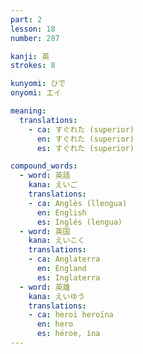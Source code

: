 ```yaml
---
part: 2
lesson: 18
number: 287

kanji: 英
strokes: 8

kunyomi: ひで
onyomi: エイ

meaning:
  translations:
    - ca: すぐれた (superior)
      en: すぐれた (superior)
      es: すぐれた (superior)

compound_words:
  - word: 英語
    kana: えいご
    translations:
    - ca: Anglès (llengua)
      en: English
      es: Inglés (lengua)
  - word: 英国
    kana: えいこく
    translations:
    - ca: Anglaterra
      en: England
      es: Inglaterra
  - word: 英雄
    kana: えいゆう
    translations:
    - ca: heroi heroïna
      en: hero
      es: héroe, ína
---
```

